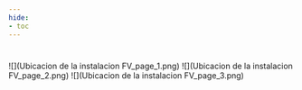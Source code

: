 ```yaml
---
hide:
- toc
---
```

#
![](Ubicacion de la instalacion FV_page_1.png)
![](Ubicacion de la instalacion FV_page_2.png)
![](Ubicacion de la instalacion FV_page_3.png)

 <style> 
body {
background-image: url('https://github.com/asolear/assets/blob/master/imgs/fondo3.jpg?raw=true'); 
background-repeat: no-repeat; 
background-attachment: fixed; /* background-size: cover; */ 
background-size: 100% 100%;
}
</style> 
